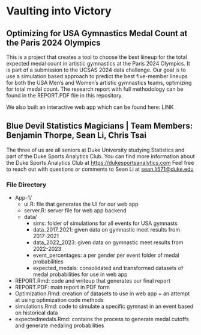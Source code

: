 # Vaulting into Victory
## Optimizing for USA Gymnastics Medal Count at the Paris 2024 Olympics

This is a project that creates a tool to choose the best liineup for the total expected medal count in artistic gymnastics at the Paris 2024 Olympics. It is part of a submission to the UCSAS 2024 data challenge. Our goal is to use a simulation based approach to predict the best five-member lineups for both the
USA Men’s and Women’s artistic gymnastics teams, optimizing for total medal count. The research report with full methodology can be found in the REPORT.PDF file in this repository. 

We also built an interactive web app which can be found here: LINK

## Blue Devil Statistics Magicians | Team Members: Benjamin Thorpe, Sean Li, Chris Tsai
The three of us are all seniors at Duke University studying Statistics and part of the Duke Sports Analytics Club. You can find more information about the Duke Sports Analytics Club at https://dukesportsanalytics.com Feel free to reach out with questions or comments to Sean Li at sean.li571@duke.edu 

### File Directory

- App-1/
  - ui.R: file that generates the UI for our web app
  - server.R: server file for web app backend
  - data/
    - sims: folder of simulations for all events for USA gymnasts
    - data_2017_2021: given data on gymnastic meet results from 2017-2021
    - data_2022_2023: given data on gymnastic meet results from 2022-2023
    - event_percentages: a per gender per event folder of medal probabilities
    - expected_medals: consolidated and transformed datasets of medal probabilities for use in web app
- REPORT.Rmd: code and writeup that generates our final report
- REPORT.PDF: main report in PDF form
- Optimization.Rmd: creation of datasets to use in web app + an attempt at using optimization code methods
- simulations.Rmd: code to simulate a specific gymnast in an event based on historical data
- expectedmedals.Rmd: contains the process to generate medal cutoffs and generate medaling probabilities 


